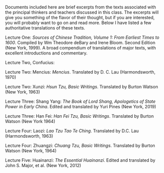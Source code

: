 Documents included here are brief excerpts from the texts associated with the principal thinkers and teachers discussed in this class.  The excerpts will give you something of the flavor of their thought, but if you are interested, you will probably want to go on and read more.  Below I have listed a few authoritative translations of these texts.  

Lecture One: _Sources of Chinese Tradition, Volume 1: From Earliest Times to 1600_.  Compiled by Wm Theodore deBary and Irene Bloom.  Second Edition (New York, 1999).  A broad compendium of translations of major texts, with excellent introductions and commentary.

Lecture Two, Confucius: 

Lecture Two: Mencius: _Mencius_. Translated by D. C. Lau (Harmondsworth, 1970)

Lecture Two: Xunzi: _Hsun Tzu, Basic Writings_. Translated by Burton Watson (New York, 1963) 

Lecture Three: Shang Yang: _The Book of Lord Shang, Apologetics of State Power in Early China_. Edited and translated by Yuri Pines (New York, 2019)

Lecture Three: Han Fei: _Han Fei Tzu, Basic Writings_.  Translated by Burton Watson (New York 1964)

Lecture Four: Laozi: _Lao Tzu Tao Te Ching_.  Translated by D.C. Lau (Harmondsworth, 1963)

Lecture Four: Zhuangzi: _Chuang Tzu, Basic Writings_. Translated by Burton Watson (New York, 1964)

Lecture Five: Huainanzi: _The Essential Huainanzi_. Edited and translated by John S. Major, et al. (New York, 2012)

